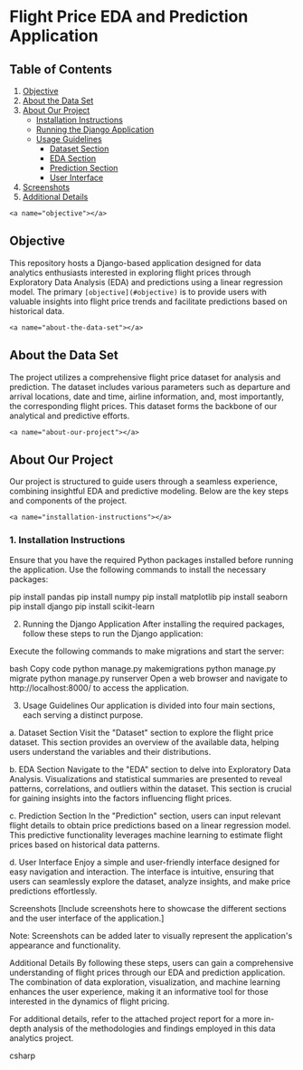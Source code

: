 # Flight Price EDA and Prediction Application

## Table of Contents
1. [Objective](#objective)
2. [About the Data Set](#about-the-data-set)
3. [About Our Project](#about-our-project)
    - [Installation Instructions](#installation-instructions)
    - [Running the Django Application](#running-the-django-application)
    - [Usage Guidelines](#usage-guidelines)
        - [Dataset Section](#dataset-section)
        - [EDA Section](#eda-section)
        - [Prediction Section](#prediction-section)
        - [User Interface](#user-interface)
4. [Screenshots](#screenshots)
5. [Additional Details](#additional-details)

`<a name="objective"></a>`
## Objective

This repository hosts a Django-based application designed for data analytics enthusiasts interested in exploring flight prices through Exploratory Data Analysis (EDA) and predictions using a linear regression model. The primary `[objective](#objective)` is to provide users with valuable insights into flight price trends and facilitate predictions based on historical data.

`<a name="about-the-data-set"></a>`
## About the Data Set

The project utilizes a comprehensive flight price dataset for analysis and prediction. The dataset includes various parameters such as departure and arrival locations, date and time, airline information, and, most importantly, the corresponding flight prices. This dataset forms the backbone of our analytical and predictive efforts.

`<a name="about-our-project"></a>`
## About Our Project

Our project is structured to guide users through a seamless experience, combining insightful EDA and predictive modeling. Below are the key steps and components of the project.

`<a name="installation-instructions"></a>`
### 1. Installation Instructions

Ensure that you have the required Python packages installed before running the application. Use the following commands to install the necessary packages:

pip install pandas
pip install numpy
pip install matplotlib
pip install seaborn
pip install django
pip install scikit-learn

<a name="running-the-django-application"></a>

2. Running the Django Application
After installing the required packages, follow these steps to run the Django application:

Execute the following commands to make migrations and start the server:

bash
Copy code
python manage.py makemigrations
python manage.py migrate
python manage.py runserver
Open a web browser and navigate to http://localhost:8000/ to access the application.

<a name="usage-guidelines"></a>

3. Usage Guidelines
Our application is divided into four main sections, each serving a distinct purpose.

<a name="dataset-section"></a>

a. Dataset Section
Visit the "Dataset" section to explore the flight price dataset. This section provides an overview of the available data, helping users understand the variables and their distributions.

<a name="eda-section"></a>

b. EDA Section
Navigate to the "EDA" section to delve into Exploratory Data Analysis. Visualizations and statistical summaries are presented to reveal patterns, correlations, and outliers within the dataset. This section is crucial for gaining insights into the factors influencing flight prices.

<a name="prediction-section"></a>

c. Prediction Section
In the "Prediction" section, users can input relevant flight details to obtain price predictions based on a linear regression model. This predictive functionality leverages machine learning to estimate flight prices based on historical data patterns.

<a name="user-interface"></a>

d. User Interface
Enjoy a simple and user-friendly interface designed for easy navigation and interaction. The interface is intuitive, ensuring that users can seamlessly explore the dataset, analyze insights, and make price predictions effortlessly.

<a name="screenshots"></a>

Screenshots
[Include screenshots here to showcase the different sections and the user interface of the application.]

Note: Screenshots can be added later to visually represent the application's appearance and functionality.

<a name="additional-details"></a>

Additional Details
By following these steps, users can gain a comprehensive understanding of flight prices through our EDA and prediction application. The combination of data exploration, visualization, and machine learning enhances the user experience, making it an informative tool for those interested in the dynamics of flight pricing.

For additional details, refer to the attached project report for a more in-depth analysis of the methodologies and findings employed in this data analytics project.

csharp
